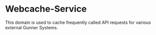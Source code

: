 # Webcache-Service
This domain is used to cache frequently called API requests for various external Gunner Systems.
